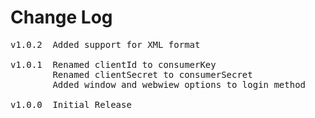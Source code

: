 # Change Log
<pre>
v1.0.2  Added support for XML format

v1.0.1  Renamed clientId to consumerKey
        Renamed clientSecret to consumerSecret
        Added window and webwiew options to login method

v1.0.0	Initial Release
